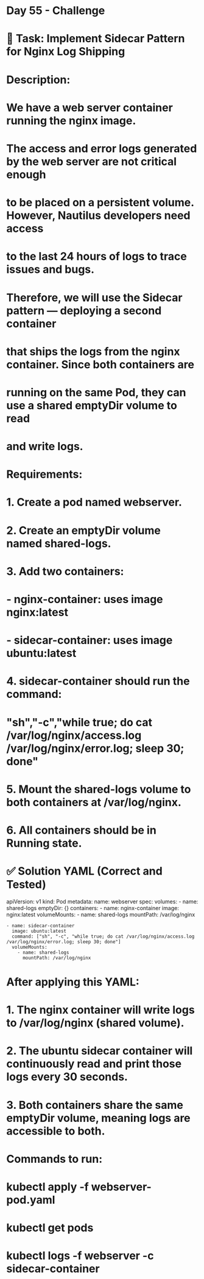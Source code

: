 # Day 55 - Challenge 
# 🧩 Task: Implement Sidecar Pattern for Nginx Log Shipping

# Description:
# We have a web server container running the nginx image. 
# The access and error logs generated by the web server are not critical enough 
# to be placed on a persistent volume. However, Nautilus developers need access 
# to the last 24 hours of logs to trace issues and bugs.
#
# Therefore, we will use the Sidecar pattern — deploying a second container 
# that ships the logs from the nginx container. Since both containers are 
# running on the same Pod, they can use a shared emptyDir volume to read 
# and write logs.
#
# Requirements:
# 1. Create a pod named webserver.
# 2. Create an emptyDir volume named shared-logs.
# 3. Add two containers:
#    - nginx-container: uses image nginx:latest
#    - sidecar-container: uses image ubuntu:latest
# 4. sidecar-container should run the command:
#      "sh","-c","while true; do cat /var/log/nginx/access.log /var/log/nginx/error.log; sleep 30; done"
# 5. Mount the shared-logs volume to both containers at /var/log/nginx.
# 6. All containers should be in Running state.

# ✅ Solution YAML (Correct and Tested)
apiVersion: v1
kind: Pod
metadata:
  name: webserver
spec:
  volumes:
    - name: shared-logs
      emptyDir: {}
  containers:
    - name: nginx-container
      image: nginx:latest
      volumeMounts:
        - name: shared-logs
          mountPath: /var/log/nginx

    - name: sidecar-container
      image: ubuntu:latest
      command: ["sh", "-c", "while true; do cat /var/log/nginx/access.log /var/log/nginx/error.log; sleep 30; done"]
      volumeMounts:
        - name: shared-logs
          mountPath: /var/log/nginx

# After applying this YAML:
# 1. The nginx container will write logs to /var/log/nginx (shared volume).
# 2. The ubuntu sidecar container will continuously read and print those logs every 30 seconds.
# 3. Both containers share the same emptyDir volume, meaning logs are accessible to both.

# Commands to run:
# kubectl apply -f webserver-pod.yaml
# kubectl get pods
# kubectl logs -f webserver -c sidecar-container
